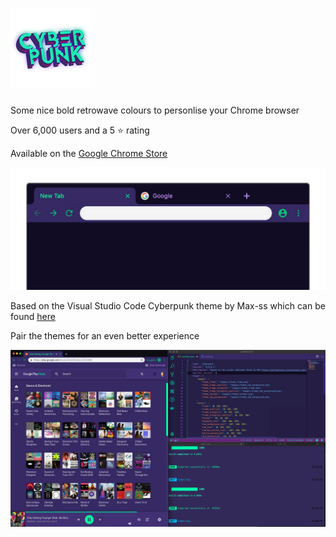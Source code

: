 # ![banner](https://github.com/anpaopao/cyberpunk/blob/master/images/icon.png "icon")

Some nice bold retrowave colours to personlise your Chrome browser

Over 6,000 users and a 5 ⭐ rating

Available on the [Google Chrome Store](https://chrome.google.com/webstore/detail/cyberpunk/ekkfihjmcoeplagmladakeignpdaecmc "The Theme's Page in the Chrome Store")

![demo image](https://github.com/anpaopao/cyberpunk/blob/master/marquee.png "theme demo")

Based on the Visual Studio Code Cyberpunk theme by Max-ss which can be found [here](https://marketplace.visualstudio.com/items?itemName=max-SS.cyberpunk "vscode store")

Pair the themes for an even better experience

![desktop screen capture](https://github.com/anpaopao/cyberpunk/blob/master/purple.png "desktop screen capture")